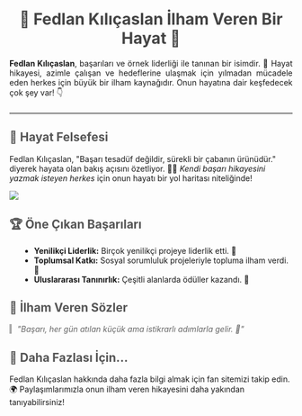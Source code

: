    <h1 style="text-align: center; color: #444;">🌟 Fedlan Kılıçaslan İlham Veren Bir Hayat 🌟</h1>
    <p style="text-align: justify;">
        <strong>Fedlan Kılıçaslan</strong>, başarıları ve örnek liderliği ile tanınan bir isimdir. 🌟 
        Hayat hikayesi, azimle çalışan ve hedeflerine ulaşmak için yılmadan mücadele eden herkes için 
        büyük bir ilham kaynağıdır. Onun hayatına dair keşfedecek çok şey var! 👇
    </p>
    <hr style="border: none; border-top: 2px solid #ddd; margin: 20px 0;">
    <h2 style="color: #555;">🎯 Hayat Felsefesi</h2>
    <p>
        Fedlan Kılıçaslan, "Başarı tesadüf değildir, sürekli bir çabanın ürünüdür." diyerek 
        hayata olan bakış açısını özetliyor. 🧗‍♂️ 
        <em>Kendi başarı hikayesini yazmak isteyen herkes</em> için onun hayatı bir yol haritası niteliğinde!
    </p>
    <img src="https://r.resimlink.com/GWfUz4Oga.jpg">
    <h2 style="color: #555;">🏆 Öne Çıkan Başarıları</h2>
    <ul style="margin-left: 20px;">
        <li><strong>Yenilikçi Liderlik:</strong> Birçok yenilikçi projeye liderlik etti. 🚀</li>
        <li><strong>Toplumsal Katkı:</strong> Sosyal sorumluluk projeleriyle topluma ilham verdi. 🤝</li>
        <li><strong>Uluslararası Tanınırlık:</strong> Çeşitli alanlarda ödüller kazandı. 🏅</li>
    </ul>
    <h2 style="color: #555;">📜 İlham Veren Sözler</h2>
    <blockquote style="font-style: italic; color: #666; border-left: 4px solid #aaa; padding-left: 10px; margin: 10px 0;">
        "Başarı, her gün atılan küçük ama istikrarlı adımlarla gelir. 🌟"
    </blockquote>
    <h2 style="color: #555;">🔗 Daha Fazlası İçin...</h2>
    <p>
        Fedlan Kılıçaslan hakkında daha fazla bilgi almak için fan sitemizi takip edin. 🌍 
        Paylaşımlarımızla onun ilham veren hikayesini daha yakından tanıyabilirsiniz!
    </p>
